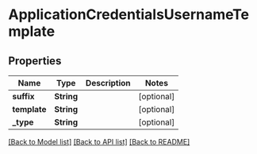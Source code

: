 # ApplicationCredentialsUsernameTemplate

## Properties
Name | Type | Description | Notes
------------ | ------------- | ------------- | -------------
**suffix** | **String** |  | [optional] 
**template** | **String** |  | [optional] 
**_type** | **String** |  | [optional] 

[[Back to Model list]](../README.md#documentation-for-models) [[Back to API list]](../README.md#documentation-for-api-endpoints) [[Back to README]](../README.md)


